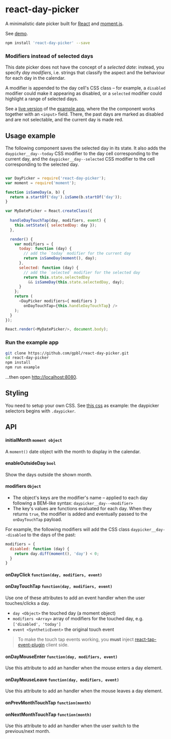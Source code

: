 # react-day-picker

A minimalistic date picker built for [React](facebook.github.io/react/) and [moment.js](http://www.momentjs.com). 

See [demo](http://www.gpbl.org/react-day-picker/).

```bash
npm install 'react-day-picker' --save
```

### Modifiers instead of selected days

This date picker does not have the concept of a *selected date*: instead, you specify *day modifiers*, i.e. strings that classify the aspect and the behaviour for each day in the calendar. 

A modifier is appended to the day cell's CSS class – for example, a `disabled` modifier could make it appearing as disabled, or a `selected` modifier could highlight a range of selected days.

See a [live version](http://www.gpbl.org/react-day-picker/) of the [example app](example), where the the component works together with an `<input>` field. There, the past days are marked as disabled and are not selectable, and the current day is made red.

## Usage example

The following component saves the selected day in its state. It also adds the `daypicker__day--today` CSS modifier to the day cell corresponding to the current day, and the 
`daypicker__day--selected` CSS modifier to the cell corresponding to the selected day.

```js

var DayPicker = require('react-day-picker');
var moment = require('moment');

function isSameDay(a, b) {
  return a.startOf('day').isSame(b.startOf('day'));
}

var MyDatePicker = React.createClass({
  
  handleDayTouchTap(day, modifiers, event) {
    this.setState({ selectedDay: day });
  },

  render() {
    var modifiers = {
      today: function (day) {
        // add the `today` modifier for the current day
        return isSameDay(moment(), day);
      },
      selected: function (day) {
        // add the `selected` modifier for the selected day
        return this.state.selectedDay 
          && isSameDay(this.state.selectedDay, day);
      }
    };
    return (
      <DayPicker modifiers={ modifiers } 
        onDayTouchTap={this.handleDayTouchTap} />
    );
  }
});

React.render(<MyDatePicker/>, document.body);

```

### Run the example app

```bash
git clone https://github.com/gpbl/react-day-picker.git
cd react-day-picker
npm install
npm run example
```

...then open [http://localhost:8080](http://localhost:8080).

## Styling

You need to setup your own CSS. See [this css](example/main.css) as example: the daypicker selectors begins with `.daypicker`.

## API

#### initialMonth `moment object`

A `moment()` date object with the month to display in the calendar.

#### enableOutsideDay `bool`

Show the days outside the shown month.

#### modifiers `Object`

* The object's keys are the modifier's name – applied to each day following a BEM-like syntax: `daypicker__day--<modifier>`
* The key's values are functions evaluated for each day. When they returns `true`, the modifier is added and eventually passed to the `onDayTouchTap` payload.

For example, the following modifiers will add the CSS class `daypicker__day--disabled` to the days of the past:

```js
modifiers = {
  disabled: function (day) {
    return day.diff(moment(), 'day') < 0;
  }
}
```

#### onDayClick `function(day, modifiers, event)`
#### onDayTouchTap `function(day, modifiers, event)`

Use one of these attributes to add an event handler when the user touches/clicks a day. 

* `day <Object>` the touched day (a moment object)
* `modifiers <Array>` array of modifiers for the touched day, e.g. `['disabled', 'today']`
* `event <SyntheticEvent>` the original touch event

> To make the touch tap events working, you **must** inject [react-tap-event-plugin](https://github.com/zilverline/react-tap-event-plugin) client side.

#### onDayMouseEnter `function(day, modifiers, event)`

Use this attribute to add an handler when the mouse enters a day element. 

#### onDayMouseLeave `function(day, modifiers, event)`

Use this attribute to add an handler when the mouse leaves a day element. 

#### onPrevMonthTouchTap `function(month)`
#### onNextMonthTouchTap `function(month)`

Use this attribute to add an handler when the user switch to the previous/next month.